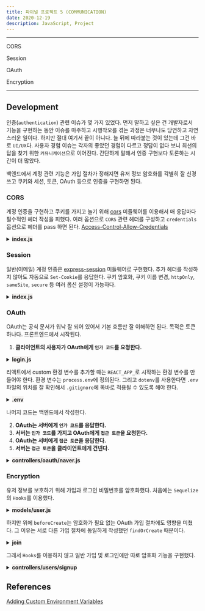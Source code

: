 ```yaml
---
title: 파이널 프로젝트 5 (COMMUNICATION)
date: 2020-12-19
description: JavaScript, Project
---
```


---

CORS

Session

OAuth

Encryption

---

## Development

인증(`authentication`) 관련 이슈가 몇 가지 있었다. 먼저 말하고 싶은 건 개발자로서 기능을 구현하는 동안 이슈를 마주하고 시행착오를 겪는 과정은 너무나도 당연하고 자연스러운 일이다. 하지만 절대 여기서 끝이 아니다. 늘 뒤에 따라붙는 것이 있는데 그건 바로 `UI/UX`다. 사용자 경험 이슈는 각자의 좋았던 경험이 다르고 정답이 없다 보니 최선의 답을 찾기 위한 `커뮤니케이션`으로 이어진다. 간단하게 말해서 인증 구현보다 토론하는 시간이 더 많았다.

백엔드에서 계정 관련 기능은 가입 절차가 정해지면 유저 정보 암호화를 각별히 잘 신경 쓰고 쿠키와 세션, 토큰, OAuth 등으로 인증을 구현하면 된다.

### CORS

계정 인증을 구현하고 쿠키를 가지고 놀기 위해 [cors](https://www.npmjs.com/package/cors) 미들웨어를 이용해서 매 응답마다 필수적인 헤더 작성을 피했다. 여러 옵션으로 `CORS` 관련 헤더를 구성하고 `credentials` 옵션으로 헤더를 pass 하면 된다. [Access-Control-Allow-Credentials](https://developer.mozilla.org/ko/docs/Web/HTTP/Headers/Access-Control-Allow-Credentials)

<details><summary><span style="background-color:#f5f2f0"><strong>index.js</strong></strong></span></summary>

```javascript
const express = require("express")
const cors = require("cors")

const app = express()

app.use(
  cors({
    origin: true,
    methods: ['GET', 'POST'],
    credentials: true
  }))
```

</details>

### Session

일반(이메일) 계정 인증은 [express-session](https://www.npmjs.com/package/express-session) 미들웨어로 구현했다. 추가 헤더를 작성하지 않아도 자동으로 `Set-Cookie`를 응답한다. 쿠키 암호화, 쿠키 이름 변경, `httpOnly`, `sameSite`, `secure` 등 여러 옵션 설정이 가능하다.

<details><summary><span style="background-color:#f5f2f0"><strong>index.js</strong></strong></span></summary>

```javascript
const express = require("express")
const session = require("express-session")

const app = express()

app.use(
  session({
    secret: '@final',
    key: 'token',
    resave: false,
    saveUninitialized: false,
    cookie: {
      httpOnly: false,
      // sameSite: 'none', // 모든 요청마다 쿠키 전송이 가능합니다. with secure
      // secure: true // HTTPS
    }
  })
)
```

</details>


### OAuth

OAuth는 공식 문서가 워낙 잘 되어 있어서 기본 흐름만 잘 이해하면 된다. 목적은 토큰 하나다. 프론트엔드에서 시작된다.

1. **클라이언트의 사용자가 OAuth에게 `인가 코드`를 요청한다.**

<details><summary><span style="background-color:#f5f2f0"><strong>login.js</strong></span></summary>

```jsx
<button className="sideBarButton" id="naver">
  <a
    href={`https://nid.naver.com/oauth2.0/authorize?response_type=code&client_id=${process.env.REACT_APP_CLIENT_ID}&redirect_uri=${process.env.REACT_APP_REDIRECT_URI_NA}&state=test`}
  ></a>
</button>
```

</details>

리액트에서 custom 환경 변수를 추가할 때는 `REACT_APP_`로 시작하는 환경 변수를 만들어야 한다. 환경 변수는 `process.env`에 정의된다. 그리고 `dotenv`를 사용한다면 `.env` 파일의 위치를 잘 확인해서 `.gitignore`에 똑바로 적용될 수 있도록 해야 한다.

<details><summary><span style="background-color:#f5f2f0"><strong>.env</strong></span></summary>

```javascript
// kakao
REACT_APP_REST_API_KEY = ID
REACT_APP_REDIRECT_URI_KA = http://localhost:3000/users/kakao
// naver
REACT_APP_CLIENT_ID = ID
REACT_APP_REDIRECT_URI_NA = http://localhost:3000/users/naver
// facebook
REACT_APP_APP_ID = ID
REACT_APP_REDIRECT_URI_FA = http://localhost:3000/users/facebook
```

</details>

나머지 코드는 백엔드에서 작성한다.

2. **OAuth는 서버에게 `인가 코드`를 응답한다.**
3. **서버는 `인가 코드`를 가지고 OAuth에게 `접근 토큰`을 요청한다.**
4. **OAuth는 서버에게 `접근 토큰`을 응답한다.**
5. **서버는 `접근 토큰`을 클라이언트에게 건넨다.**

<details><summary><span style="background-color:#f5f2f0"><strong>controllers/oauth/naver.js</strong></span></summary>

```javascript
const { user } = require('../../models')
const axios = require('axios')

require("dotenv").config()
const CLIENT_ID = process.env.CLIENT_ID // CLIENT_ID
const CLIENT_SECRET = process.env.CLIENT_SECRET // CLIENT_Secret

module.exports = {
  link: async (req, res) => {
    // 코드를 얻었다.
    const code = req.query.code
    const state = req.query.state

    // 토큰을 요청한다.
    const token = await axios({
      method: 'post',
      url: `https://nid.naver.com/oauth2.0/token?grant_type=authorization_code&client_id=${CLIENT_ID}&client_secret=${CLIENT_SECRET}&code=${code}&state=${state}`,
      headers: {
        'X-Naver-Client-Id': CLIENT_ID,
        'X-Naver-Client-Secret': CLIENT_SECRET
      }
    })
    // 토큰을 얻었다.
    const ACCESS_TOKEN = token.data.access_token

    // 토큰으로 유저정보를 요청한다.
    const userinfo = await axios({
      method: 'get',
      url: `https://openapi.naver.com/v1/nid/me`,
      headers: {
        Authorization: `Bearer ${ACCESS_TOKEN}`,
        'Content-Type': 'application/xml'
      }
    })

    // 로그인 & 회원가입
    const id = userinfo.data.response.id
    await user
      .findOrCreate({
        where: { oauth_id: id },
        defaults: {
          oauth_id: id
        }
      })
      .then(user => {
        if (user[1]) {
          res.cookie('token', ACCESS_TOKEN)
          res.cookie('oauth_id', user[0].id)
          res.status(200).redirect('http://localhost:3001')
        }
        else {
          res.cookie('token', ACCESS_TOKEN)
          res.cookie('user', user[0].id)
          res.status(200).redirect('http://localhost:3001')
        }
      })
      .catch(err => console.log(err))
  },

  unlink: async (req, res) => {
    const token = req.cookies.token
    if (token) {
      const deleteToken = await axios({
        method: 'post',
        url: `https://nid.naver.com/oauth2.0/token?grant_type=delete&client_id=${CLIENT_ID}&client_secret=${CLIENT_SECRET}&access_token=${token}&service_provider=NAVER`,
        headers: {
          'X-Naver-Client-Id': CLIENT_ID,
          'X-Naver-Client-Secret': CLIENT_SECRET
        }
      })
      if (deleteToken.data.result === 'success') {
        res.status(200).send(`naver unlink success`)
      }
    }
    else {
      res.status(401).send('this access token does not exist')
    }
  }
}
```

</details>

### Encryption

유저 정보를 보호하기 위해 가입과 로그인 비밀번호를 암호화했다. 처음에는 `Sequelize`의 `Hooks`를 이용했다.

<details><summary><span style="background-color:#f5f2f0"><strong>models/user.js</strong></span></summary>

```javascript
const crypto = require('crypto')

user.init({
  oauth_id: DataTypes.STRING,
  nickname: DataTypes.STRING,
  email: DataTypes.STRING,
  password: DataTypes.STRING,
  age: DataTypes.INTEGER,
  gender: DataTypes.STRING
}, {
  hooks: {
    // 가입할 때
    beforeCreate: (data, options) => {
      var shasum = crypto.createHmac('sha1', 'secret')
      shasum.update(data.password)
      data.password = shasum.digest('hex')
    },
    // 로그인할 때
    beforeFind: (data, options) => {
      if (data.where.password) {
        var shasum = crypto.createHmac('sha1', 'secret')
        shasum.update(data.where.password)
        data.where.password = shasum.digest('hex')
      }
    }
  },
  sequelize,
  modelName: 'user',
})
```

</details>

하지만 위에 `beforeCreate`는 암호화가 필요 없는 OAuth 가입 절차에도 영향을 미쳤다. 그 이유는 서로 다른 가입 절차에 동일하게 작성했던 `findOrCreate` 때문이다.

<details><summary><span style="background-color:#f5f2f0"><strong>join</strong></span></summary>

```sql
// OAuth 가입
.findOrCreate({
  where: { oauth_id: id },
  defaults: {
    oauth_id: id
  }
})

// 일반 가입
.findOrCreate({
  where: { email: email },
  defaults: {
    email: email,
    password: hashPassword,
    nickname: nickname,
    gender: gender,
    age: age
  }
})
```

</details>

그래서 `Hooks`를 이용하지 않고 일반 가입 및 로그인에만 따로 암호화 기능을 구현했다.

<details><summary><span style="background-color:#f5f2f0"><strong>controllers/users/signup</strong></span></summary>

```javascript
const { user } = require('../../models')
const crypto = require('crypto')

module.exports = async (req, res) => {
  const { email, password, nickname, gender, age } = req.body
  if (email && password && nickname && gender && age) {
    // 암호화
    const hashPassword =
      crypto.createHmac('sha1', 'secret').update(password).digest('hex')
    ...
  }
  ...
}

```

</details>

## References

[Adding Custom Environment Variables](https://create-react-app.dev/docs/adding-custom-environment-variables/)